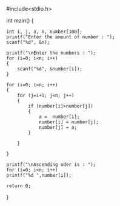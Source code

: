#include<stdio.h>

int main()
{

    int i, j, a, n, number[100];
    printf("Enter the amount of number : ");
    scanf("%d", &n);

    printf("\nEnter the numbers : ");
    for (i=0; i<n; i++)
    {
        scanf("%d", &number[i]);
    }

    for (i=0; i<n; i++)
    {
        for (j=i+1; j<n; j++)
        {
            if (number[i]>number[j])
            {
                a =  number[i];
                number[i] = number[j];
                number[j] = a;
            }

        }

    }

    printf("\nAscending oder is : ");
    for (i=0; i<n; i++)
    printf("%d ",number[i]);

    return 0;

}
